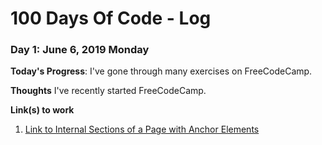 # 100 Days Of Code - Log


### Day 1: June 6, 2019 Monday

**Today's Progress**: I've gone through many exercises on FreeCodeCamp.

**Thoughts** I've recently started FreeCodeCamp.

**Link(s) to work**
1. [Link to Internal Sections of a Page with Anchor Elements](https://learn.freecodecamp.org/responsive-web-design/basic-html-and-html5/link-to-internal-sections-of-a-page-with-anchor-elements)
